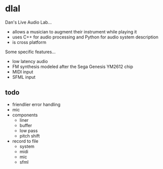 dlal
====

Dan's Live Audio Lab...
- allows a musician to augment their instrument while playing it
- uses C++ for audio processing and Python for audio system description
- is cross platform

Some specific features...
- low latency audio
- FM synthesis modeled after the Sega Genesis YM2612 chip
- MIDI input
- SFML input

todo
----
- friendlier error handling
- mic
- components
  - liner
  - buffer
  - low pass
  - pitch shift
- record to file
  - system
  - midi
  - mic
  - sfml
